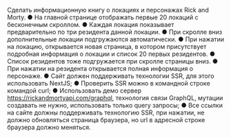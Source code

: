 Сделать информационную книгу о локациях и персонажах Rick and Morty.
● На главной странице отображать первые 20 локаций с бесконечным скроллом.
● Каждая локация показывает предварительно по три резидента данной локации.
● При скролле вниз дополнительные локации подгружаются автоматически.
● При нажатии на локацию, открывается новая страница, в котором присутствует
подробная информация о локации и список 20 первых резидентов.
● Список резидентов тоже подгружается при скролле страницы вниз.
● При нажатии на резидента открывается полная информация о персонаже.
● Сайт должен поддерживать технологии SSR, для этого использовать NextJS;
● Проверить SSR можно в командной строке командой curl;
● Использовать демо сервер https://rickandmortyapi.com/graphql, технология связи
GraphQL, мутации создавать не нужно, использовать только query запросы;
● Все ссылки на сайте должны поддерживать технологию SSR, при нажатии, не должно
обновляться страница браузера, но url в адресной строке браузера должно меняться.
